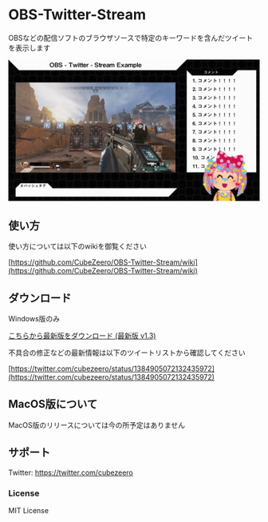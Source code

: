 # OBS-Twitter-Stream

OBSなどの配信ソフトのブラウザソースで特定のキーワードを含んだツイートを表示します

![exampleimage](https://github.com/CubeZeero/OBS-Twitter-Stream/blob/main/image/example_screen.gif?raw=true)

## 使い方

使い方については以下のwikiを御覧ください

[https://github.com/CubeZeero/OBS-Twitter-Stream/wiki](https://github.com/CubeZeero/OBS-Twitter-Stream/wiki)

## ダウンロード

Windows版のみ

[こちらから最新版をダウンロード (最新版 v1.3)](https://github.com/CubeZeero/OBS-Twitter-Stream/releases/download/v1.3/obs-twitter-stream_v1.3.zip)

不具合の修正などの最新情報は以下のツイートリストから確認してください

[https://twitter.com/cubezeero/status/1384905072132435972](https://twitter.com/cubezeero/status/1384905072132435972)

## MacOS版について

MacOS版のリリースについては今の所予定はありません

## サポート

Twitter: https://twitter.com/cubezeero

### License
MIT License
